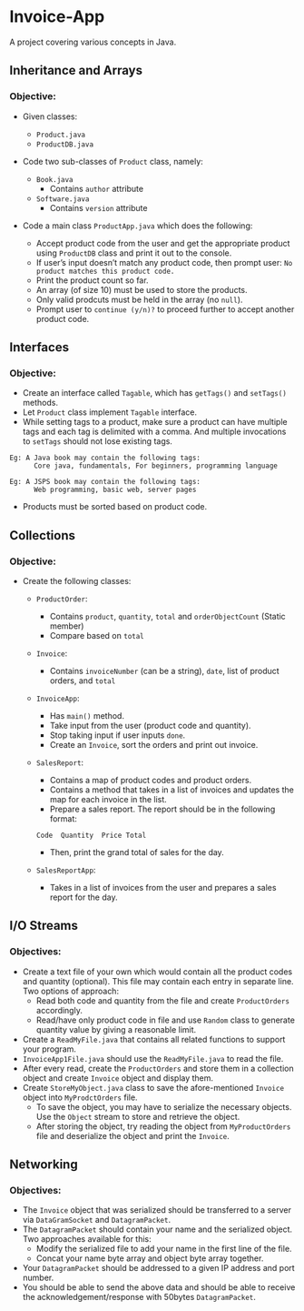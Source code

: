 # Invoice-App
A project covering various concepts in Java.

## Inheritance and Arrays

### Objective:
* Given classes:
  * `Product.java`
  * `ProductDB.java`

* Code two sub-classes of `Product` class, namely:
  * `Book.java`
    * Contains `author` attribute
  * `Software.java`
    * Contains `version` attribute
    
* Code a main class `ProductApp.java` which does the following:
  * Accept product code from the user and get the appropriate product using `ProductDB` class and print it out to the console.
  * If user’s input doesn’t match any product code, then prompt user: `No product matches this product code.`
  * Print the product count so far.  
  * An array (of size 10) must be used to store the products.
  * Only valid prodcuts must be held in the array (no `null`).
  * Prompt user to `continue (y/n)?` to proceed further to accept another product code.   

## Interfaces

### Objective:
* Create an interface called `Tagable`, which has `getTags()` and `setTags()` methods.
* Let `Product` class implement `Tagable` interface.
* While setting tags to a product, make sure a product can have multiple tags and each tag is delimited with a comma.
And multiple invocations to `setTags` should not lose existing tags.

```
Eg: A Java book may contain the following tags:
      Core java, fundamentals, For beginners, programming language

Eg: A JSPS book may contain the following tags:
      Web programming, basic web, server pages
```
* Products must be sorted based on product code.


## Collections

### Objective:
* Create the following classes:
  * `ProductOrder`:
    * Contains `product`, `quantity`, `total` and `orderObjectCount` (Static member)    
    * Compare based on `total`

  * `Invoice`:
    * Contains `invoiceNumber` (can be a string), `date`, list of product orders, and `total`    

  * `InvoiceApp`:
    * Has `main()` method.
    * Take input from the user (product code and quantity).
    * Stop taking input if user inputs `done`.
    * Create an `Invoice`, sort the orders and print out invoice.
  
  * `SalesReport`:
    * Contains a map of product codes and product orders.
    * Contains a method that takes in a list of invoices and updates the map for each invoice in the list.
    * Prepare a sales report. The report should be in the following format:
    ```
    Code  Quantity  Price Total
    ```
    * Then, print the grand total of sales for the day.

  * `SalesReportApp`:
    *  Takes in a list of invoices from the user and prepares a sales report for the day.


## I/O Streams

### Objectives:
* Create a text file of your own which would contain all the product codes and quantity (optional). This file may contain each entry in separate line. Two options of approach:
  * Read both code and quantity from the file and create `ProductOrders` accordingly.
  * Read/have only product code in file and use `Random` class to generate quantity value by giving a reasonable limit.
* Create a `ReadMyFile.java` that contains all related functions to support your program.
* `InvoiceApp1File.java` should use the `ReadMyFile.java` to read the file.
* After every read, create the `ProductOrders` and store them in a collection object and create `Invoice` object and display them.
* Create `StoreMyObject.java` class to save the afore-mentioned `Invoice` object into `MyProdctOrders` file.  
  * To save the object, you may have to serialize the necessary objects. Use the `Object` stream to store and retrieve the object.
  * After storing the object, try reading the object from `MyProductOrders` file and deserialize the object and print the `Invoice`.


## Networking

### Objectives:
* The `Invoice` object that was serialized should be transferred to a server via `DataGramSocket` and `DatagramPacket`.
* The `DatagramPacket` should contain your name and the serialized object. Two approaches available for this:
  * Modify the serialized file to add your name in the first line of the file.
  * Concat your name byte array and object byte array together.
* Your `DatagramPacket` should be addressed to a given IP address and port number.
* You should be able to send the above data and should be able to receive the acknowledgement/response with 50bytes `DatagramPacket`.
